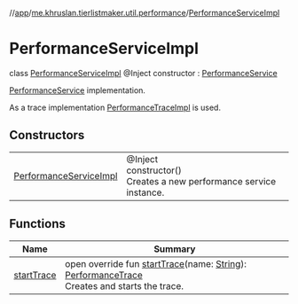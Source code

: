 //[app](../../../index.md)/[me.khruslan.tierlistmaker.util.performance](../index.md)/[PerformanceServiceImpl](index.md)

# PerformanceServiceImpl

class [PerformanceServiceImpl](index.md) @Inject constructor : [PerformanceService](../-performance-service/index.md)

[PerformanceService](../-performance-service/index.md) implementation.

As a trace implementation [PerformanceTraceImpl](../-performance-trace-impl/index.md) is used.

## Constructors

| | |
|---|---|
| [PerformanceServiceImpl](-performance-service-impl.md) | @Inject <br>constructor()<br>Creates a new performance service instance. |

## Functions

| Name | Summary |
|---|---|
| [startTrace](start-trace.md) | open override fun [startTrace](start-trace.md)(name: [String](https://kotlinlang.org/api/latest/jvm/stdlib/kotlin/-string/index.html)): [PerformanceTrace](../-performance-trace/index.md)<br>Creates and starts the trace. |
